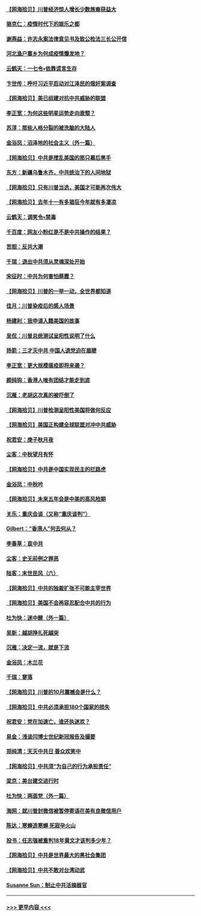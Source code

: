 #### [【网海拾贝】川普经济惊人增长少数族裔获益大](../pages/nsc993/n12471565.md?t=10140302) 
#### [骆克仁：疫情时代下的娱乐之都](../pages/nsc993/n12471312.md?t=10140302) 
#### [谢燕益：许志永案法律意见书及致公检法三长公开信](../pages/nsc993/n12470870.md?t=10140302) 
#### [河北渔户寨乡为何成疫情爆发地？](../pages/nsc993/n12464936.md?t=10140302) 
#### [云鹤天：一七令▪依靠谎言生存](../pages/nsc993/n12470034.md?t=10140302) 
#### [卞世传：呼吁习近平启动对江泽民的俄奸案调查](../pages/nsc993/n12469722.md?t=10140302) 
#### [【网海拾贝】美已组建对抗中共威胁的联盟](../pages/nsc993/n12469018.md?t=10140302) 
#### [李正宽：为何这些明星运势走向衰颓？](../pages/nsc993/n12468730.md?t=10140302) 
#### [苏淳：那些人格分裂的被洗脑的大陆人](../pages/nsc993/n12467858.md?t=10140302) 
#### [金浴凤：沼泽地的社会主义（外一篇）](../pages/nsc993/n12467792.md?t=10140302) 
#### [【网海拾贝】中共是搅乱美国的那只幕后黑手](../pages/nsc993/n12467700.md?t=10140302) 
#### [东方：新疆乌鲁木齐，中共统治下的人间地狱](../pages/nsc993/n12466075.md?t=10140302) 
#### [【网海拾贝】只有川普当选，美国才可能再次伟大](../pages/nsc993/n12466013.md?t=10140302) 
#### [【网海拾贝】去年十一有多猖狂今年就有多凄凉](../pages/nsc993/n12463649.md?t=10140302) 
#### [云鹤天：调笑令▪禁毒](../pages/nsc993/n12462975.md?t=10140302) 
#### [千百度：网友小粉红是不是中共操作的结果？](../pages/nsc993/n12461025.md?t=10140302) 
#### [苦胆：反共大潮](../pages/nsc993/n12459469.md?t=10140302) 
#### [千瑞：退出中共须从灵魂深处开始](../pages/nsc993/n12459437.md?t=10140302) 
#### [宋征时：中共为何害怕蔡霞？](../pages/nsc993/n12459097.md?t=10140302) 
#### [【网海拾贝】川普的一举一动，全世界都知道](../pages/nsc993/n12458825.md?t=10140302) 
#### [佳月：川普染疫后的感人场景](../pages/nsc993/n12456994.md?t=10140302) 
#### [杨建利：我申请入籍美国的故事](../pages/nsc993/n12455635.md?t=10140302) 
#### [吴侃：川普总统测试呈阳性说明了什么](../pages/nsc993/n12451869.md?t=10140302) 
#### [扬箭：三才灭中共 中国人退党迫在眉睫](../pages/nsc993/n12451842.md?t=10140302) 
#### [李正宽：更大规模瘟疫即将来袭？](../pages/nsc993/n12451455.md?t=10140302) 
#### [颜纯钩：香港人唯有团结才能走到底](../pages/nsc993/n12450870.md?t=10140302) 
#### [沉雁：老胡这次真的被吓倒了](../pages/nsc993/n12449796.md?t=10140302) 
#### [【网海拾贝】川普检测呈阳性美国将做何反应](../pages/nsc993/n12449042.md?t=10140302) 
#### [【网海拾贝】美国正构建全球联盟对冲中共威胁](../pages/nsc993/n12446580.md?t=10140302) 
#### [祝君安：庚子秋月夜](../pages/nsc993/n12445870.md?t=10140302) 
#### [尘客：中秋望月有怀](../pages/nsc993/n12444632.md?t=10140302) 
#### [【网海拾贝】中共是中国实现民主的拦路虎](../pages/nsc993/n12443573.md?t=10140302) 
#### [金浴凤：中秋吟](../pages/nsc993/n12441773.md?t=10140302) 
#### [【网海拾贝】未来五年会是中美的高风险期](../pages/nsc993/n12440760.md?t=10140302) 
#### [关乐：重庆会谈（又称“重庆谈判”）](../pages/nsc993/n12437525.md?t=10140302) 
#### [Gilbert：“香港人”何去何从？](../pages/nsc993/n12435894.md?t=10140302) 
#### [李春草：哀中共](../pages/nsc993/n12435874.md?t=10140302) 
#### [尘客：史无前例之罪恶](../pages/nsc993/n12435762.md?t=10140302) 
#### [陆客：末世民风（六）](../pages/nsc993/n12435354.md?t=10140302) 
#### [【网海拾贝】中共的独裁扩张不可能主宰世界](../pages/nsc993/n12435151.md?t=10140302) 
#### [【网海拾贝】美国不会再容忍配合中共的行为](../pages/nsc993/n12433808.md?t=10140302) 
#### [吐为快：迷中醒（外一篇）](../pages/nsc993/n12433585.md?t=10140302) 
#### [吴新：越胡挣扎死越突](../pages/nsc993/n12433562.md?t=10140302) 
#### [沉雁：决定一流，就是下流](../pages/nsc993/n12432128.md?t=10140302) 
#### [金浴凤：木兰花](../pages/nsc993/n12432124.md?t=10140302) 
#### [千瑞：寥落](../pages/nsc993/n12432071.md?t=10140302) 
#### [【网海拾贝】川普的10月震撼会是什么？](../pages/nsc993/n12431624.md?t=10140302) 
#### [【网海拾贝】中共必须承担180个国家的损失](../pages/nsc993/n12428893.md?t=10140302) 
#### [祝君安：党在加速亡，谁还执迷欢？](../pages/nsc993/n12428652.md?t=10140302) 
#### [易金：浅谈闫博士世纪新冠报告及撮要](../pages/nsc993/n12426822.md?t=10140302) 
#### [郑纯清：天灭中共日 善众欢笑中](../pages/nsc993/n12426784.md?t=10140302) 
#### [【网海拾贝】中共须“为自己的行为承担责任”](../pages/nsc993/n12426067.md?t=10140302) 
#### [梁京：美台建交进行时](../pages/nsc993/n12424066.md?t=10140302) 
#### [吐为快：两面党（外一篇）](../pages/nsc993/n12424043.md?t=10140302) 
#### [海网：就川普封微信被暂停寄语在美有良微信用户](../pages/nsc993/n12424021.md?t=10140302) 
#### [陈达：寒蝉造寒蝉 死寂孕火山](../pages/nsc993/n12423958.md?t=10140302) 
#### [投书：任志强被重判18年黄文才该判多少年？](../pages/nsc993/n12423672.md?t=10140302) 
#### [【网海拾贝】中共是世界最大的黑社会集团](../pages/nsc993/n12423543.md?t=10140302) 
#### [【网海拾贝】中共不敢对台湾动武](../pages/nsc993/n12421418.md?t=10140302) 
#### [Susanne Sun：制止中共活摘器官](../pages/nsc993/n12419654.md?t=10140302) 

----
#### [ >>> 更早内容 <<< ](../indexes/nsc993-earlier.md)
